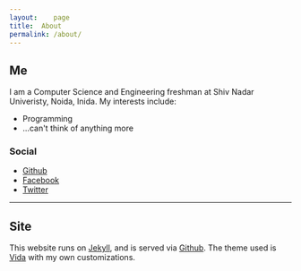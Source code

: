```yaml
---
layout:    page
title:	About
permalink: /about/
---
```


## Me

I am a Computer Science and Engineering freshman at Shiv Nadar Univeristy, Noida, Inida. My interests include:

- Programming
- ...can't think of anything more

### Social

- [Github](https://www.github.com/arafsheikh)
- [Facebook](https://www.facebook.com/Araf.Net)
- [Twitter](https://twitter.com/arafsheikh)

-----------------------

## Site

This website runs on [Jekyll](http://jekyllrb.com/), and is served via [Github](https://github.com/). The theme used is [Vida](https://github.com/syaning/vida) with my own customizations.